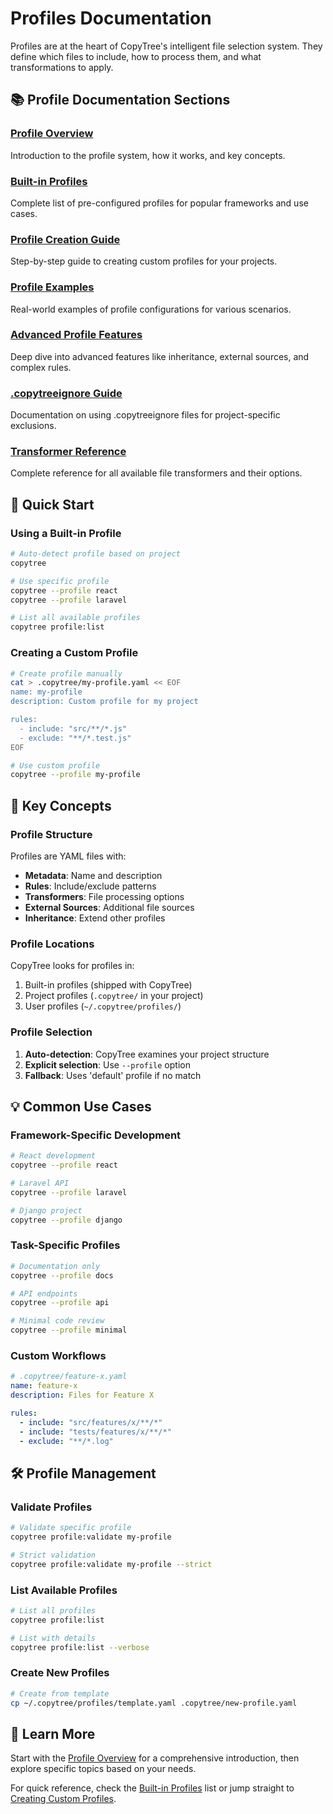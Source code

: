 # Profiles Documentation

Profiles are at the heart of CopyTree's intelligent file selection system. They define which files to include, how to process them, and what transformations to apply.

## 📚 Profile Documentation Sections

### [Profile Overview](./profile-overview.md)
Introduction to the profile system, how it works, and key concepts.

### [Built-in Profiles](./builtin-profiles.md)
Complete list of pre-configured profiles for popular frameworks and use cases.

### [Profile Creation Guide](./profile-creation-guide.md)
Step-by-step guide to creating custom profiles for your projects.

### [Profile Examples](./profile-examples.md)
Real-world examples of profile configurations for various scenarios.

### [Advanced Profile Features](./profile-advanced.md)
Deep dive into advanced features like inheritance, external sources, and complex rules.

### [.copytreeignore Guide](./copytreeignore.md)
Documentation on using .copytreeignore files for project-specific exclusions.

### [Transformer Reference](./transformer-reference.md)
Complete reference for all available file transformers and their options.

## 🚀 Quick Start

### Using a Built-in Profile

```bash
# Auto-detect profile based on project
copytree

# Use specific profile
copytree --profile react
copytree --profile laravel

# List all available profiles
copytree profile:list
```

### Creating a Custom Profile

```bash
# Create profile manually
cat > .copytree/my-profile.yaml << EOF
name: my-profile
description: Custom profile for my project

rules:
  - include: "src/**/*.js"
  - exclude: "**/*.test.js"
EOF

# Use custom profile
copytree --profile my-profile
```

## 🔑 Key Concepts

### Profile Structure

Profiles are YAML files with:
- **Metadata**: Name and description
- **Rules**: Include/exclude patterns
- **Transformers**: File processing options
- **External Sources**: Additional file sources
- **Inheritance**: Extend other profiles

### Profile Locations

CopyTree looks for profiles in:
1. Built-in profiles (shipped with CopyTree)
2. Project profiles (`.copytree/` in your project)
3. User profiles (`~/.copytree/profiles/`)

### Profile Selection

1. **Auto-detection**: CopyTree examines your project structure
2. **Explicit selection**: Use `--profile` option
3. **Fallback**: Uses 'default' profile if no match

## 💡 Common Use Cases

### Framework-Specific Development

```bash
# React development
copytree --profile react

# Laravel API
copytree --profile laravel

# Django project
copytree --profile django
```

### Task-Specific Profiles

```bash
# Documentation only
copytree --profile docs

# API endpoints
copytree --profile api

# Minimal code review
copytree --profile minimal
```

### Custom Workflows

```yaml
# .copytree/feature-x.yaml
name: feature-x
description: Files for Feature X

rules:
  - include: "src/features/x/**/*"
  - include: "tests/features/x/**/*"
  - exclude: "**/*.log"
```

## 🛠️ Profile Management

### Validate Profiles

```bash
# Validate specific profile
copytree profile:validate my-profile

# Strict validation
copytree profile:validate my-profile --strict
```

### List Available Profiles

```bash
# List all profiles
copytree profile:list

# List with details
copytree profile:list --verbose
```

### Create New Profiles

```bash
# Create from template
cp ~/.copytree/profiles/template.yaml .copytree/new-profile.yaml
```

## 📖 Learn More

Start with the [Profile Overview](./profile-overview.md) for a comprehensive introduction, then explore specific topics based on your needs.

For quick reference, check the [Built-in Profiles](./builtin-profiles.md) list or jump straight to [Creating Custom Profiles](./profile-creation-guide.md).